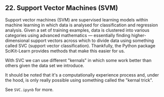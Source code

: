 ## 22. Support Vector Machines (SVM)

Support vector machines (SVM) are supervised learning models within machine learning in which data is analysed for classification and regression analysis. Given a set of training examples, data is clustered into various categories using advanced mathematics — essentially finding higher-dimensional support vectors across which to divide data using something called SVC (support vector classification). Thankfully, the Python package SciKit-Learn provides methods that make this easier for us.

With SVC we can use different "kernals" in which some work better than others given the data set we introduce.

It should be noted that it's a computationally experience process and, under the hood, is only really possible using something called the "kernal trick".

See `SVC.ipynb` for more.
